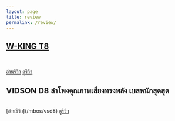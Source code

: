 ```yaml
---
layout: page
title: review
permalink: /review/
---
```


<h2><b><u>W-KING T8</u></b></h2><br>

[อ่านรีวิว](/mbos/rvt8)
<a href="https://youtu.be/_N9klHxtrz4">ดูรีวิว</a><br> 	

<h2><b>VIDSON D8 ลำโพงคุณภาพเสียงทรงพลัง เบสหนักสุดสุด</b></h2><br>
[อ่านรีวิว](/mbos/vsd8)
<a href="https://youtu.be/Nf3QwrlnAcw">ดูรีวิว</a><br>